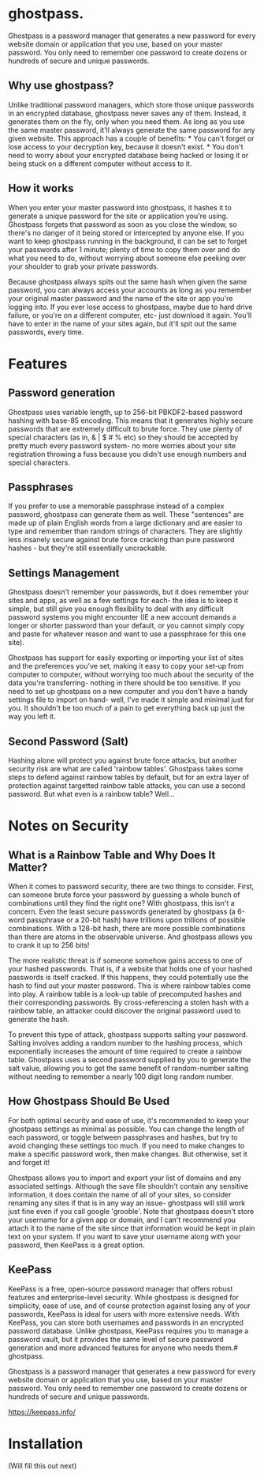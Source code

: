 # ghostpass.

Ghostpass is a password manager that generates a new password for every website domain or application that you use, based on your master password. You only need to remember one password to create dozens or hundreds of secure and unique passwords.

## Why use ghostpass?

Unlike traditional password managers, which store those unique passwords in an encrypted database, ghostpass never saves any of them. Instead, it generates them on the fly, only when you need them. As long as you use the same master password, it'll always generate the same password for any given website. This approach has a couple of benefits:
	* You can't forget or lose access to your decryption key, because it doesn't exist.
	* You don't need to worry about your encrypted database being hacked or losing it or being stuck on a different computer without access to it.
	
	
## How it works

When you enter your master password into ghostpass, it hashes it to generate a unique password for the site or application you're using. Ghostpass forgets that password as soon as you close the window, so there's no danger of it being stored or intercepted by anyone else. If you want to keep ghostpass running in the background, it can be set to forget your passwords after 1 minute; plenty of time to copy them over and do what you need to do, without worrying about someone else peeking over your shoulder to grab your private passwords.

Because ghostpass always spits out the same hash when given the same password, you can always access your accounts as long as you remember your original master password and the name of the site or app you're logging into. If you ever lose access to ghostpass, maybe due to hard drive failure, or you're on a different computer, etc- just download it again. You'll have to enter in the name of your sites again, but it'll spit out the same passwords, every time.

# Features

## Password generation

Ghostpass uses variable length, up to 256-bit PBKDF2-based password hashing with base-85 encoding. This means that it generates highly secure passwords that are extremely difficult to brute force. They use plenty of special characters (as in, & | $ # % etc) so they should be accepted by pretty much every password system- no more worries about your site registration throwing a fuss because you didn't use enough numbers and special characters.

## Passphrases

If you prefer to use a memorable passphrase instead of a complex password, ghostpass can generate them as well. These "sentences" are made up of plain English words from a large dictionary and are easier to type and remember than random strings of characters. They are slightly less insanely secure against brute force cracking than pure password hashes - but they're still essentially uncrackable.

## Settings Management

Ghostpass doesn't remember your passwords, but it does remember your sites and apps, as well as a few settings for each- the idea is to keep it simple, but still give you enough flexibility to deal with any difficult password systems you might encounter (IE a new account demands a longer or shorter password than your default, or you cannot simply copy and paste for whatever reason and want to use a passphrase for this one site).

Ghostpass has support for easily exporting or importing your list of sites and the preferences you've set, making it easy to copy your set-up from computer to computer, without worrying too much about the security of the data you're transferring- nothing in there should be too sensitive. If you need to set up ghostpass on a new computer and you don't have a handy settings file to import on hand- well, I've made it simple and minimal just for you. It shouldn't be too much of a pain to get everything back up just the way you left it.

## Second Password (Salt)

Hashing alone will protect you against brute force attacks, but another security risk are what are called 'rainbow tables'. Ghostpass takes some steps to defend against rainbow tables by default, but for an extra layer of protection against targetted rainbow table attacks, you can use a second password. But what even is a rainbow table? Well...

# Notes on Security

## What is a Rainbow Table and Why Does It Matter?

When it comes to password security, there are two things to consider. First, can someone brute force your password by guessing a whole bunch of combinations until they find the right one? With ghostpass, this isn't a concern. Even the least secure passwords generated by ghostpass (a 6-word passphrase or a 20-bit hash) have trillions upon trillions of possible combinations. With a 128-bit hash, there are more possible combinations than there are atoms in the observable universe. And ghostpass allows you to crank it up to 256 bits!

The more realistic threat is if someone somehow gains access to one of your hashed passwords. That is, if a website that holds one of your hashed passwords is itself cracked. If this happens, they could potentially use the hash to find out your master password. This is where rainbow tables come into play. A rainbow table is a look-up table of precomputed hashes and their corresponding passwords. By cross-referencing a stolen hash with a rainbow table, an attacker could discover the original password used to generate the hash.

To prevent this type of attack, ghostpass supports salting your password. Salting involves adding a random number to the hashing process, which exponentially increases the amount of time required to create a rainbow table. Ghostpass uses a second password supplied by you to generate the salt value, allowing you to get the same benefit of random-number salting without needing to remember a nearly 100 digit long random number.

## How Ghostpass Should Be Used

For both optimal security and ease of use, it's recommended to keep your ghostpass settings as minimal as possible. You can change the length of each password, or toggle between passphrases and hashes, but try to avoid changing these settings too much. If you need to make changes to make a specific password work, then make changes. But otherwise, set it and forget it!

Ghostpass allows you to import and export your list of domains and any associated settings. Although the save file shouldn't contain any sensitive information, it does contain the name of all of your sites, so consider renaming any sites if that is in any way an issue- ghostpass will still work just fine even if you call google 'grooble'. Note that ghostpass doesn't store your username for a given app or domain, and I can't recommend you attach it to the name of the site since that information would be kept in plain text on your system. If you want to save your username along with your password, then KeePass is a great option.

## KeePass

KeePass is a free, open-source password manager that offers robust features and enterprise-level security. While ghostpass is designed for simplicity, ease of use, and of course protection against losing any of your passwords, KeePass is ideal for users with more extensive needs. With KeePass, you can store both usernames and passwords in an encrypted password database. Unlike ghostpass, KeePass requires you to manage a password vault, but it provides the same level of secure password generation and more advanced features for anyone who needs them.# ghostpass.

Ghostpass is a password manager that generates a new password for every website domain or application that you use, based on your master password. You only need to remember one password to create dozens or hundreds of secure and unique passwords.

https://keepass.info/

# Installation

(Will fill this out next)
